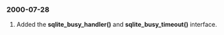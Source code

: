 ### 2000\-07\-28

1. Added the **sqlite\_busy\_handler()**
 and **sqlite\_busy\_timeout()** interface.



